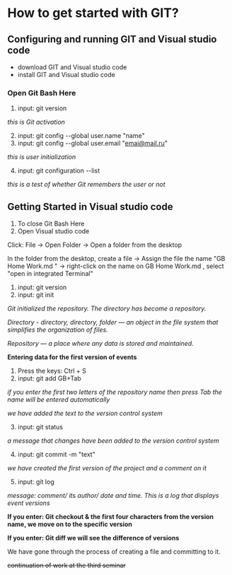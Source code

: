 # How to get started with GIT?

## Configuring and running GIT and Visual studio code

* download GIT and Visual studio code
* install GIT and Visual studio code

### Open Git Bash Here

1. input: git version

*this is Git activation*

2. input: git config --global user.name "name"
3. input: git config --global user.email "emai@mail.ru"

*this is user initialization*

4. input: git configuration --list

*this is a test of whether Git remembers the user or not*

## Getting Started in Visual studio code

1. To close Git Bash Here
2. Open Visual studio code

Click: File -> Open Folder -> Open a folder from the desktop

In the folder from the desktop, create a file -> Assign the file the name "GB Home Work.md " -> right-click on the name on GB Home Work.md , select "open in integrated Terminal"

1. input: git version
2. input: git init

*Git initialized the repository. The directory has become a repository.*

*Directory - directory, directory, folder — an object in the file system that simplifies the organization of files.*

*Repository — a place where any data is stored and maintained.*

**Entering data for the first version of events**

1. Press the keys: Ctrl + S
2. input: git add GB+Tab 

*if you enter the first two letters of the repository name then press Tab the name will be entered automatically*

*we have added the text to the version control system*

3. input: git status

*a message that changes have been added to the version control system*

4. input: git commit -m "text"

*we have created the first version of the project and a comment on it*

5. input: git log

*message: comment/ its author/ date and time. This is a log that displays event versions*

**If you enter: Git checkout & the first four characters from the version name, we move on to the specific version**

**If you enter: Git diff we will see the difference of versions**

We have gone through the process of creating a file and committing to it.

~~continuation of work at the third seminar~~